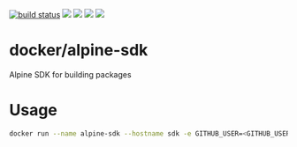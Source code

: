 [![build status](https://gitlab.timmertech.nl/docker/alpine-sdk/badges/master/build.svg)](https://gitlab.timmertech.nl/docker/alpine-sdk/commits/master)
[![](https://images.microbadger.com/badges/image/datacore/alpine-sdk.svg)](https://microbadger.com/images/datacore/alpine-sdk)
[![](https://images.microbadger.com/badges/version/datacore/alpine-sdk.svg)](https://microbadger.com/images/datacore/alpine-sdk )
[![](https://images.microbadger.com/badges/commit/datacore/alpine-sdk.svg)](https://microbadger.com/images/datacore/alpine-sdk)
[![](https://images.microbadger.com/badges/license/datacore/alpine-sdk.svg)](https://microbadger.com/images/datacore/alpine-sdk)

# docker/alpine-sdk

Alpine SDK for building packages

# Usage

```bash
docker run --name alpine-sdk --hostname sdk -e GITHUB_USER=<GITHUB_USERNAME> -it gjrtimmer/alpine-sdk sh --login
```
